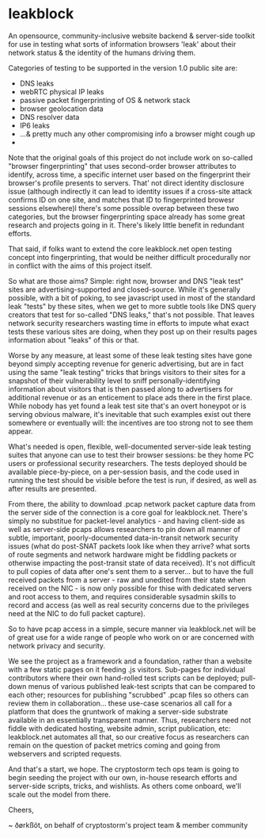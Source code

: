 # leakblock
An opensource, community-inclusive website backend & server-side toolkit for use in testing what sorts of information browsers 'leak' about their network status & the identity of the humans driving them. 

Categories of testing to be supported in the version 1.0 public site are: 

- DNS leaks
- webRTC physical IP leaks
- passive packet fingerprinting of OS & network stack
- browser geolocation data
- DNS resolver data
- IP6 leaks
- ...& pretty much any other compromising info a browser might cough up
- 
Note that the original goals of this project do not include work on so-called "browser fingerprinting" that uses second-order browser attributes to identify, across time, a specific internet user based on the fingerprint their browser's profile presents to servers. That' not direct identity disclosure issue (although indirectly it can lead to identity issues if a cross-site attack confirms ID on one site, and matches that ID to fingerprinted browesr sessions elsewhere)l there's some possible overap between these two categories, but the browser fingerprinting space already has some great research and projects going in it. There's likely little benefit in redundant efforts.

That said, if folks want to extend the core leakblock.net open testing concept into fingerprinting, that would be neither difficult procedurally nor in conflict with the aims of this project itself.

So what are those aims? Simple: right now, browser and DNS "leak test" sites are advertising-supported and closed-source. While it's generally possible, with a bit of poking, to see javascript used in most of the standard leak "tests" by these sites, when we get to more subtle tools like DNS query creators that test for so-called "DNS leaks," that's not possible. That leaves network security researchers wasting time in efforts to impute what exact tests these various sites are doing, when they post up on their results pages information about "leaks" of this or that.

Worse by any measure, at least some of these leak testing sites have gone beyond simply accepting revenue for generic advertising, but are in fact using the same "leak testing" tricks that brings visitors to their sites for a snapshot of their vulnerability level to sniff personally-identifying information about visitors that is then passed along to advertisers for additional revenue or as an enticement to place ads there in the first place. While nobody has yet found a leak test site that's an overt honeypot or is serving obvious malware, it's inevitable that such examples exist out there somewhere or eventually will: the incentives are too strong not to see them appear.

What's needed is open, flexible, well-documented server-side leak testing suites that anyone can use to test their browser sessions: be they home PC users or professional security researchers. The tests deployed should be available piece-by-piece, on a per-session basis, and the code used in running the test should be visible before the test is run, if desired, as well as after results are presented.

From there, the ability to download .pcap network packet capture data from the server side of the connection is a core goal for leakblock.net. There's simply no substitue for packet-level analytics - and having client-side as well as server-side pcaps allows researchers to pin down all manner of subtle, important, poorly-documented data-in-transit network security issues (what do post-SNAT packets look like when they arrive? what sorts of route segments and network hardware might be fiddling packets or otherwise impacting the post-transit state of data received). It's not difficult to pull copies of data after one's sent them to a server... but to have the full received packets from a server - raw and unedited from their state when received on the NIC - is now only possible for thise with dedicated servers and root access to them, and requires considerable sysadmin skills to record and access (as well as real security concerns due to the privileges need at the NIC to do full packet capture).

So to have pcap access in a simple, secure manner via leakblock.net will be of great use for a wide range of people who work on or are concerned with network privacy and security.

We see the project as a framework and a foundation, rather than a website with a few static pages on it feeding .js visitors. Sub-pages for individual contributors where their own hand-rolled test scripts can be deployed; pull-down menus of various published leak-test scripts that can be compared to each other; resources for publishing "scrubbed" .pcap files so others can review them in collaboration... these use-case scenarios all call for a platform that does the gruntwork of making a server-side substrate available in an essentially transparent manner. Thus, researchers need not fiddle with dedicated hosting, website admin, script publication, etc: leakblock.net automates all that, so our creative focus as researchers can remain on the question of packet metrics coming and going from webservers and scripted requests.

And that's a start, we hope. The cryptostorm tech ops team is going to begin seeding the project with our own, in-house research efforts and server-side scripts, tricks, and wishlists. As others come onboard, we'll scale out the model from there.

Cheers, 

~ ðørkßöt, on behalf of cryptostorm's project team & member community

